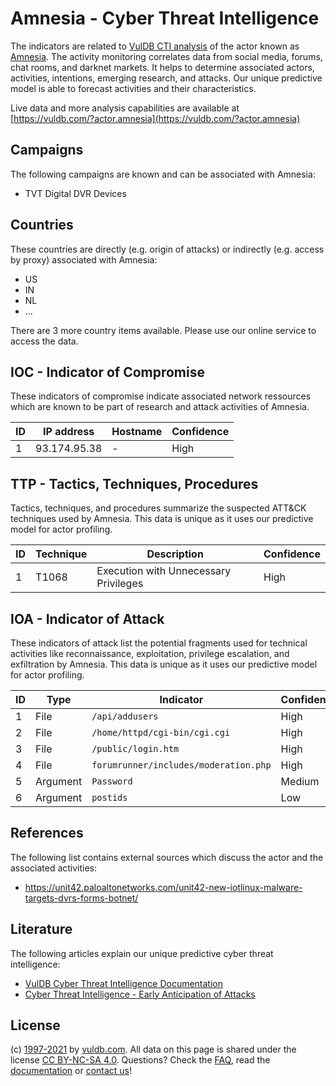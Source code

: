 # Amnesia - Cyber Threat Intelligence

The indicators are related to [VulDB CTI analysis](https://vuldb.com/?doc.cti) of the actor known as [Amnesia](https://vuldb.com/?actor.amnesia). The activity monitoring correlates data from social media, forums, chat rooms, and darknet markets. It helps to determine associated actors, activities, intentions, emerging research, and attacks. Our unique predictive model is able to forecast activities and their characteristics.

Live data and more analysis capabilities are available at [https://vuldb.com/?actor.amnesia](https://vuldb.com/?actor.amnesia)

## Campaigns

The following campaigns are known and can be associated with Amnesia:

* TVT Digital DVR Devices

## Countries

These countries are directly (e.g. origin of attacks) or indirectly (e.g. access by proxy) associated with Amnesia:

* US
* IN
* NL
* ...

There are 3 more country items available. Please use our online service to access the data.

## IOC - Indicator of Compromise

These indicators of compromise indicate associated network ressources which are known to be part of research and attack activities of Amnesia.

ID | IP address | Hostname | Confidence
-- | ---------- | -------- | ----------
1 | 93.174.95.38 | - | High

## TTP - Tactics, Techniques, Procedures

Tactics, techniques, and procedures summarize the suspected ATT&CK techniques used by Amnesia. This data is unique as it uses our predictive model for actor profiling.

ID | Technique | Description | Confidence
-- | --------- | ----------- | ----------
1 | T1068 | Execution with Unnecessary Privileges | High

## IOA - Indicator of Attack

These indicators of attack list the potential fragments used for technical activities like reconnaissance, exploitation, privilege escalation, and exfiltration by Amnesia. This data is unique as it uses our predictive model for actor profiling.

ID | Type | Indicator | Confidence
-- | ---- | --------- | ----------
1 | File | `/api/addusers` | High
2 | File | `/home/httpd/cgi-bin/cgi.cgi` | High
3 | File | `/public/login.htm` | High
4 | File | `forumrunner/includes/moderation.php` | High
5 | Argument | `Password` | Medium
6 | Argument | `postids` | Low

## References

The following list contains external sources which discuss the actor and the associated activities:

* https://unit42.paloaltonetworks.com/unit42-new-iotlinux-malware-targets-dvrs-forms-botnet/

## Literature

The following articles explain our unique predictive cyber threat intelligence:

* [VulDB Cyber Threat Intelligence Documentation](https://vuldb.com/?doc.cti)
* [Cyber Threat Intelligence - Early Anticipation of Attacks](https://www.scip.ch/en/?labs.20201022)

## License

(c) [1997-2021](https://vuldb.com/?doc.changelog) by [vuldb.com](https://vuldb.com/?doc.about). All data on this page is shared under the license [CC BY-NC-SA 4.0](https://creativecommons.org/licenses/by-nc-sa/4.0/). Questions? Check the [FAQ](https://vuldb.com/?doc.faq), read the [documentation](https://vuldb.com/?doc) or [contact us](https://vuldb.com/?contact)!
